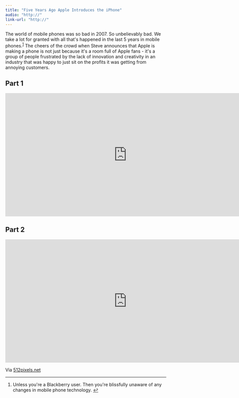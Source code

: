 ```yaml
---
title: "Five Years Ago Apple Introduces the iPhone"
audio: "http://"
link-url: "http://"
---
```

<p>The world of mobile phones was so bad in 2007. So unbelievably bad. We take a lot for granted with all that's happened in the last 5 years in mobile phones.<sup id="fnref-19958:1"><a href="#fn-19958:1" rel="footnote">1</a></sup> The cheers of the crowd when Steve announces that Apple is making a phone is not just because it's a room full of Apple fans - it's a group of people frustrated by the lack of innovation and creativity in an industry that was happy to just sit on the profits it was getting from annoying customers.</p>
<h2>Part 1</h2>
<p><iframe width="759" height="386" src="http://www.youtube.com/embed/6uW-E496FXg?hd=1" frameborder="0" allowfullscreen></iframe></p>
<h2>Part 2</h2>
<p><iframe width="759" height="386" src="http://www.youtube.com/embed/Vququ7x8gnw?hd=1" frameborder="0" allowfullscreen></iframe></p>
<p>Via <a href="http://512pixels.net/five-years-ago-2/">512pixels.net</a></p>
<div class="footnotes">
<hr />
<ol>
<li id="fn-19958:1">
Unless you're a Blackberry user. Then you're blissfully unaware of any changes in mobile phone technology.&#160;<a href="#fnref-19958:1" rev="footnote">&#8617;</a>
</li>
</ol>
</div>
